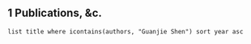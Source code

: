 
## 1 Publications, &c.

```dataview
list title where icontains(authors, "Guanjie Shen") sort year asc
```